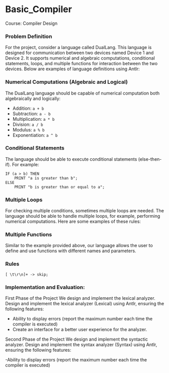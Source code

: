 # Basic_Compiler
Course: Compiler Design

### Problem Definition
For the project, consider a language called DualLang. This language is designed for communication between two devices named Device 1 and Device 2. It supports numerical and algebraic computations, conditional statements, loops, and multiple functions for interaction between the two devices. Below are examples of language definitions using Antlr:

### Numerical Computations (Algebraic and Logical)
The DualLang language should be capable of numerical computation both algebraically and logically:
- Addition: `a + b`
- Subtraction: `a - b`
- Multiplication: `a * b`
- Division: `a / b`
- Modulus: `a % b`
- Exponentiation: `a ^ b`

### Conditional Statements
The language should be able to execute conditional statements (else-then-if). For example:
```antlr
IF (a > b) THEN
    PRINT "a is greater than b";
ELSE
    PRINT "b is greater than or equal to a";
```
### Multiple Loops
For checking multiple conditions, sometimes multiple loops are needed. The language should be able to handle multiple loops, for example, performing numerical computations. Here are some examples of these rules:

### Multiple Functions
Similar to the example provided above, our language allows the user to define and use functions with different names and parameters.

### Rules
```antlr
[ \t\r\n]+ -> skip;
```

### Implementation and Evaluation:

First Phase of the Project
We design and implement the lexical analyzer. Design and implement the lexical analyzer (Lexical) using Antlr, ensuring the following features:

- Ability to display errors (report the maximum number each time the compiler is executed)
- Create an interface for a better user experience for the analyzer.

Second Phase of the Project
We design and implement the syntactic analyzer. Design and implement the syntax analyzer (Syntax) using Antlr, ensuring the following features:

-Ability to display errors (report the maximum number each time the compiler is executed)
